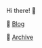  Hi there! 👋

📖 [Blog](https://oguzhansoykan.com)

📂 [Archive](https://github.com/osoykan-archive)
    
